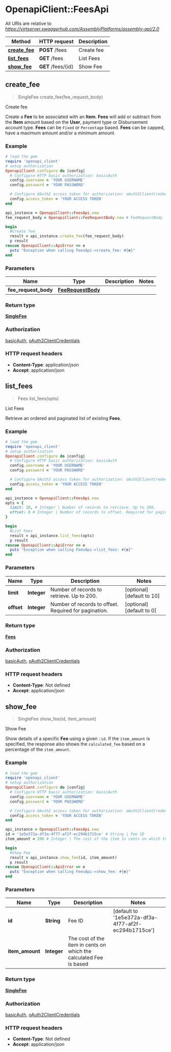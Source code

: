 # OpenapiClient::FeesApi

All URIs are relative to *https://virtserver.swaggerhub.com/AssemblyPlatforms/assembly-api/2.0*

Method | HTTP request | Description
------------- | ------------- | -------------
[**create_fee**](FeesApi.md#create_fee) | **POST** /fees | Create fee
[**list_fees**](FeesApi.md#list_fees) | **GET** /fees | List Fees
[**show_fee**](FeesApi.md#show_fee) | **GET** /fees/{id} | Show Fee



## create_fee

> SingleFee create_fee(fee_request_body)

Create fee

Create a **Fee** to be associated with an **Item**. **Fees** will add or subtract from the **Item** amount based on the **User**, payment type or Disbursement account type. **Fees** can be `Fixed` or `Percentage` based. **Fees** can be capped, have a maximum amount and/or a minimum amount. 

### Example

```ruby
# load the gem
require 'openapi_client'
# setup authorization
OpenapiClient.configure do |config|
  # Configure HTTP basic authorization: basicAuth
  config.username = 'YOUR USERNAME'
  config.password = 'YOUR PASSWORD'

  # Configure OAuth2 access token for authorization: oAuth2ClientCredentials
  config.access_token = 'YOUR ACCESS TOKEN'
end

api_instance = OpenapiClient::FeesApi.new
fee_request_body = OpenapiClient::FeeRequestBody.new # FeeRequestBody | 

begin
  #Create fee
  result = api_instance.create_fee(fee_request_body)
  p result
rescue OpenapiClient::ApiError => e
  puts "Exception when calling FeesApi->create_fee: #{e}"
end
```

### Parameters


Name | Type | Description  | Notes
------------- | ------------- | ------------- | -------------
 **fee_request_body** | [**FeeRequestBody**](FeeRequestBody.md)|  | 

### Return type

[**SingleFee**](SingleFee.md)

### Authorization

[basicAuth](../README.md#basicAuth), [oAuth2ClientCredentials](../README.md#oAuth2ClientCredentials)

### HTTP request headers

- **Content-Type**: application/json
- **Accept**: application/json


## list_fees

> Fees list_fees(opts)

List Fees

Retrieve an ordered and paginated list of existing **Fees**.

### Example

```ruby
# load the gem
require 'openapi_client'
# setup authorization
OpenapiClient.configure do |config|
  # Configure HTTP basic authorization: basicAuth
  config.username = 'YOUR USERNAME'
  config.password = 'YOUR PASSWORD'

  # Configure OAuth2 access token for authorization: oAuth2ClientCredentials
  config.access_token = 'YOUR ACCESS TOKEN'
end

api_instance = OpenapiClient::FeesApi.new
opts = {
  limit: 10, # Integer | Number of records to retrieve. Up to 200.
  offset: 0 # Integer | Number of records to offset. Required for pagination.
}

begin
  #List Fees
  result = api_instance.list_fees(opts)
  p result
rescue OpenapiClient::ApiError => e
  puts "Exception when calling FeesApi->list_fees: #{e}"
end
```

### Parameters


Name | Type | Description  | Notes
------------- | ------------- | ------------- | -------------
 **limit** | **Integer**| Number of records to retrieve. Up to 200. | [optional] [default to 10]
 **offset** | **Integer**| Number of records to offset. Required for pagination. | [optional] [default to 0]

### Return type

[**Fees**](Fees.md)

### Authorization

[basicAuth](../README.md#basicAuth), [oAuth2ClientCredentials](../README.md#oAuth2ClientCredentials)

### HTTP request headers

- **Content-Type**: Not defined
- **Accept**: application/json


## show_fee

> SingleFee show_fee(id, item_amount)

Show Fee

Show details of a specific **Fee** using a given `:id`. If the `item_amount` is specified, the response also shows the `calculated_fee` based on a percentage of the `item_amount`. 

### Example

```ruby
# load the gem
require 'openapi_client'
# setup authorization
OpenapiClient.configure do |config|
  # Configure HTTP basic authorization: basicAuth
  config.username = 'YOUR USERNAME'
  config.password = 'YOUR PASSWORD'

  # Configure OAuth2 access token for authorization: oAuth2ClientCredentials
  config.access_token = 'YOUR ACCESS TOKEN'
end

api_instance = OpenapiClient::FeesApi.new
id = '1e5e372a-df3a-4f77-af2f-ec294b1715ce' # String | Fee ID
item_amount = 200 # Integer | The cost of the item in cents on which the calculated Fee is based

begin
  #Show Fee
  result = api_instance.show_fee(id, item_amount)
  p result
rescue OpenapiClient::ApiError => e
  puts "Exception when calling FeesApi->show_fee: #{e}"
end
```

### Parameters


Name | Type | Description  | Notes
------------- | ------------- | ------------- | -------------
 **id** | **String**| Fee ID | [default to &#39;1e5e372a-df3a-4f77-af2f-ec294b1715ce&#39;]
 **item_amount** | **Integer**| The cost of the item in cents on which the calculated Fee is based | 

### Return type

[**SingleFee**](SingleFee.md)

### Authorization

[basicAuth](../README.md#basicAuth), [oAuth2ClientCredentials](../README.md#oAuth2ClientCredentials)

### HTTP request headers

- **Content-Type**: Not defined
- **Accept**: application/json

